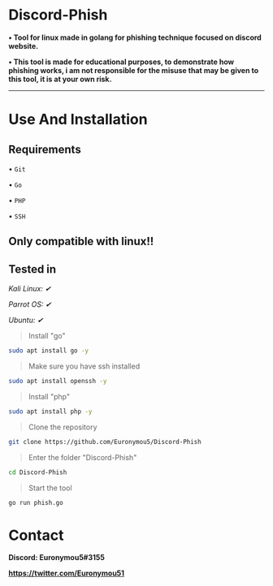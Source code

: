 # Discord-Phish

**• Tool for linux made in golang for phishing technique focused on discord website.**

**• This tool is made for educational purposes, to demonstrate how phishing works, i am not responsible for the misuse that may be given to this tool, it is at your own risk.**


----------------------
# Use And Installation

## Requirements

• `Git`

• `Go`

• `PHP`

• `SSH`

<h2>Only compatible with linux!!</h2>

## Tested in

*Kali Linux: ✔*

*Parrot OS: ✔*

*Ubuntu: ✔*

> Install "go"

```bash
sudo apt install go -y
```

> Make sure you have ssh installed

```bash
sudo apt install openssh -y
```

> Install "php"

```bash
sudo apt install php -y
```

> Clone the repository

```bash
git clone https://github.com/Euronymou5/Discord-Phish
```

> Enter the folder "Discord-Phish"

```bash
cd Discord-Phish
```

> Start the tool

```bash
go run phish.go
```

# Contact

**Discord: Euronymou5#3155**

**https://twitter.com/Euronymou51**
